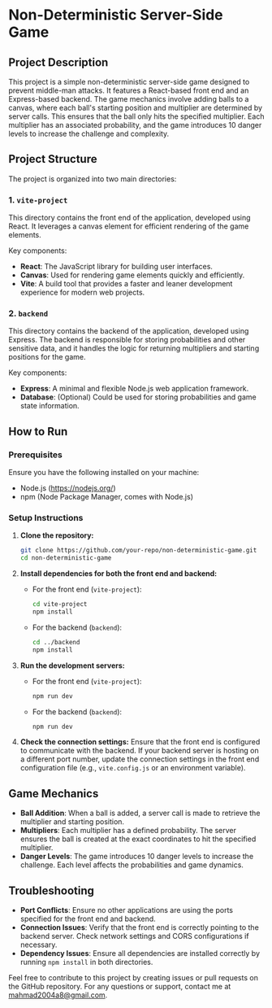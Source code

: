 # Non-Deterministic Server-Side Game

## Project Description
This project is a simple non-deterministic server-side game designed to prevent middle-man attacks. It features a React-based front end and an Express-based backend. The game mechanics involve adding balls to a canvas, where each ball's starting position and multiplier are determined by server calls. This ensures that the ball only hits the specified multiplier. Each multiplier has an associated probability, and the game introduces 10 danger levels to increase the challenge and complexity.

## Project Structure
The project is organized into two main directories:

### 1. `vite-project`
This directory contains the front end of the application, developed using React. It leverages a canvas element for efficient rendering of the game elements.

Key components:
- **React**: The JavaScript library for building user interfaces.
- **Canvas**: Used for rendering game elements quickly and efficiently.
- **Vite**: A build tool that provides a faster and leaner development experience for modern web projects.

### 2. `backend`
This directory contains the backend of the application, developed using Express. The backend is responsible for storing probabilities and other sensitive data, and it handles the logic for returning multipliers and starting positions for the game.

Key components:
- **Express**: A minimal and flexible Node.js web application framework.
- **Database**: (Optional) Could be used for storing probabilities and game state information.

## How to Run

### Prerequisites
Ensure you have the following installed on your machine:
- Node.js (https://nodejs.org/)
- npm (Node Package Manager, comes with Node.js)

### Setup Instructions
1. **Clone the repository:**
   ```sh
   git clone https://github.com/your-repo/non-deterministic-game.git
   cd non-deterministic-game
   ```

2. **Install dependencies for both the front end and backend:**
   - For the front end (`vite-project`):
     ```sh
     cd vite-project
     npm install
     ```

   - For the backend (`backend`):
     ```sh
     cd ../backend
     npm install
     ```

3. **Run the development servers:**
   - For the front end (`vite-project`):
     ```sh
     npm run dev
     ```

   - For the backend (`backend`):
     ```sh
     npm run dev
     ```

4. **Check the connection settings:**
   Ensure that the front end is configured to communicate with the backend. If your backend server is hosting on a different port number, update the connection settings in the front end configuration file (e.g., `vite.config.js` or an environment variable).

## Game Mechanics
- **Ball Addition**: When a ball is added, a server call is made to retrieve the multiplier and starting position.
- **Multipliers**: Each multiplier has a defined probability. The server ensures the ball is created at the exact coordinates to hit the specified multiplier.
- **Danger Levels**: The game introduces 10 danger levels to increase the challenge. Each level affects the probabilities and game dynamics.

## Troubleshooting
- **Port Conflicts**: Ensure no other applications are using the ports specified for the front end and backend.
- **Connection Issues**: Verify that the front end is correctly pointing to the backend server. Check network settings and CORS configurations if necessary.
- **Dependency Issues**: Ensure all dependencies are installed correctly by running `npm install` in both directories.



Feel free to contribute to this project by creating issues or pull requests on the GitHub repository. For any questions or support, contact me at mahmad2004a8@gmail.com.
